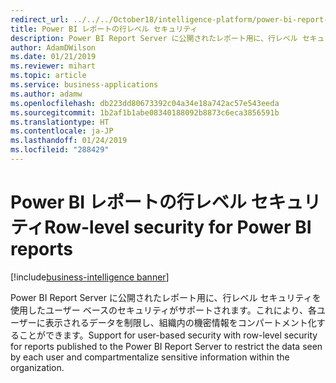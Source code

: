 ```yaml
---
redirect_url: ../../../October18/intelligence-platform/power-bi-report-server/index
title: Power BI レポートの行レベル セキュリティ
description: Power BI Report Server に公開されたレポート用に、行レベル セキュリティを使用したユーザー ベースのセキュリティがサポートされます。
author: AdamDWilson
ms.date: 01/21/2019
ms.reviewer: mihart
ms.topic: article
ms.service: business-applications
ms.author: adamw
ms.openlocfilehash: db223dd80673392c04a34e18a742ac57e543eeda
ms.sourcegitcommit: 1b2af1b1abe08340188092b8873c6eca3856591b
ms.translationtype: HT
ms.contentlocale: ja-JP
ms.lasthandoff: 01/24/2019
ms.locfileid: "288429"
---
```

# <a name="row-level-security-for-power-bi-reports"></a><span data-ttu-id="0f551-103">Power BI レポートの行レベル セキュリティ</span><span class="sxs-lookup"><span data-stu-id="0f551-103">Row-level security for Power BI reports</span></span>
[!include[business-intelligence banner](../../includes/business-intelligence.md)]


<span data-ttu-id="0f551-104">Power BI Report Server に公開されたレポート用に、行レベル セキュリティを使用したユーザー ベースのセキュリティがサポートされます。これにより、各ユーザーに表示されるデータを制限し、組織内の機密情報をコンパートメント化することができます。</span><span class="sxs-lookup"><span data-stu-id="0f551-104">Support for user-based security with row-level security for reports published to the Power BI Report Server to restrict the data seen by each user and compartmentalize sensitive information within the organization.</span></span>
